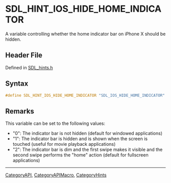 # SDL_HINT_IOS_HIDE_HOME_INDICATOR

A variable controlling whether the home indicator bar on iPhone X should be hidden.

## Header File

Defined in [SDL_hints.h](https://github.com/libsdl-org/SDL/blob/SDL2/include/SDL_hints.h)

## Syntax

```c
#define SDL_HINT_IOS_HIDE_HOME_INDICATOR "SDL_IOS_HIDE_HOME_INDICATOR"
```

## Remarks

This variable can be set to the following values:

- "0": The indicator bar is not hidden (default for windowed applications)
- "1": The indicator bar is hidden and is shown when the screen is touched
  (useful for movie playback applications)
- "2": The indicator bar is dim and the first swipe makes it visible and
  the second swipe performs the "home" action (default for fullscreen
  applications)





----
[CategoryAPI](CategoryAPI), [CategoryAPIMacro](CategoryAPIMacro), [CategoryHints](CategoryHints)

